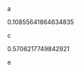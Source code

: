 a
<!--START:foo-->
0.10855641864634835
<!--END:foo-->
c
<!--START:bar-->
0.5706217749842921
<!--END:bar-->
e
